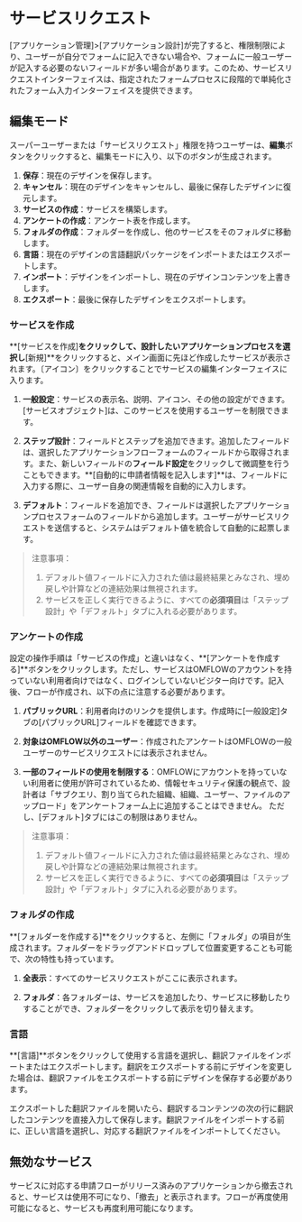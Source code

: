 

# サービスリクエスト

[アプリケーション管理]>[アプリケーション設計]が完了すると、権限制限により、ユーザーが自分でフォームに記入できない場合や、フォームに一般ユーザーが記入する必要のないフィールドが多い場合があります。このため、サービスリクエストインターフェイスは、指定されたフォームプロセスに段階的で単純化されたフォーム入力インターフェイスを提供できます。

## 編集モード

スーパーユーザーまたは「サービスリクエスト」権限を持つユーザーは、**編集**ボタンをクリックすると、編集モードに入り、以下のボタンが生成されます。

1. **保存**：現在のデザインを保存します。
2. **キャンセル**：現在のデザインをキャンセルし、最後に保存したデザインに復元します。
3. **サービスの作成**：サービスを構築します。
4. **アンケートの作成**：アンケート表を作成します。
5. **フォルダの作成**：フォルダーを作成し、他のサービスをそのフォルダに移動します。
6. **言語**：現在のデザインの言語翻訳パッケージをインポートまたはエクスポートします。
7. **インポート**：デザインをインポートし、現在のデザインコンテンツを上書きします。
8. **エクスポート**：最後に保存したデザインをエクスポートします。

### サービスを作成

**[サービスを作成]**をクリックして、設計したいアプリケーションプロセスを選択し**[新規]**をクリックすると、メイン画面に先ほど作成したサービスが表示されます。〔アイコン〕をクリックすることでサービスの編集インターフェイスに入ります。

1. **一般設定**：サービスの表示名、説明、アイコン、その他の設定ができます。[サービスオブジェクト]は、このサービスを使用するユーザーを制限できます。

2. **ステップ設計**：フィールドとステップを追加できます。追加したフィールドは、選択したアプリケーションフローフォームのフィールドから取得されます。また、新しいフィールドの**フィールド設定**をクリックして微調整を行うこともできます。**[自動的に申請者情報を記入します]**は、フィールドに入力する際に、ユーザー自身の関連情報を自動的に入力します。

3. **デフォルト**：フィールドを追加でき、フィールドは選択したアプリケーションプロセスフォームのフィールドから追加します。ユーザーがサービスリクエストを送信すると、システムはデフォルト値を統合して自動的に起票します。

> 注意事項：  
> 1. デフォルト値フィールドに入力された値は最終結果とみなされ、埋め戻しや計算などの連結効果は無視されます。 
> 2. サービスを正しく実行できるように、すべての**必須項目**は「ステップ設計」や「デフォルト」タブに入れる必要があります。

### アンケートの作成

設定の操作手順は「サービスの作成」と違いはなく、**[アンケートを作成する]**ボタンをクリックします。ただし、サービスはOMFLOWのアカウントを持っていない利用者向けではなく、ログインしていないビジター向けです。記入後、フローが作成され、以下の点に注意する必要があります。

1. **パブリックURL**：利用者向けのリンクを提供します。作成時に[一般設定]タブの[パブリックURL]フィールドを確認できます。

2. **対象はOMFLOW以外のユーザー**：作成されたアンケートはOMFLOWの一般ユーザーのサービスリクエストには表示されません。

3. **一部のフィールドの使用を制限する**：OMFLOWにアカウントを持っていない利用者に使用が許可されているため、情報セキュリティ保護の観点で、設計者は「サブクエリ、割り当てられた組織、組織、ユーザー、ファイルのアップロード」をアンケートフォーム上に追加することはできません。 ただし、[デフォルト]タブにはこの制限はありません。

> 注意事項：  
> 1. デフォルト値フィールドに入力された値は最終結果とみなされ、埋め戻しや計算などの連結効果は無視されます。 
> 2. サービスを正しく実行できるように、すべての**必須項目**は「ステップ設計」や「デフォルト」タブに入れる必要があります。

### フォルダの作成

**[フォルダーを作成する]**をクリックすると、左側に「フォルダ」の項目が生成されます。フォルダーをドラッグアンドドロップして位置変更することも可能で、次の特性も持っています。

1. **全表示**：すべてのサービスリクエストがここに表示されます。

2. **フォルダ**：各フォルダーは、サービスを追加したり、サービスに移動したりすることができ、フォルダーをクリックして表示を切り替えます。

### 言語

**[言語]**ボタンをクリックして使用する言語を選択し、翻訳ファイルをインポートまたはエクスポートします。翻訳をエクスポートする前にデザインを変更した場合は、翻訳ファイルをエクスポートする前にデザインを保存する必要があります。

エクスポートした翻訳ファイルを開いたら、翻訳するコンテンツの次の行に翻訳したコンテンツを直接入力して保存します。翻訳ファイルをインポートする前に、正しい言語を選択し、対応する翻訳ファイルをインポートしてください。

## 無効なサービス

サービスに対応する申請フローがリリース済みのアプリケーションから撤去されると、サービスは使用不可になり、「撤去」と表示されます。フローが再度使用可能になると、サービスも再度利用可能になります。
